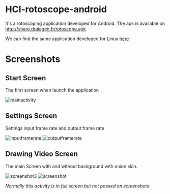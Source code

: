 # HCI-rotoscope-android

It's a rotoscoping application developed for Android. The apk is available on http://share.dralagen.fr/rotoscope.apk

We can find the same application developed for Linux [here](https://github.com/dralagen/HCI-rotoscope-qt)

# Screenshots

## Start Screen
The first screen when launch the application

![mainactivity](https://cloud.githubusercontent.com/assets/6002406/7339589/be62e26e-ec74-11e4-88ef-622fb1d97e70.png)

## Settings Screen
Settings input frame rate and output frame rate

![inputframerate](https://cloud.githubusercontent.com/assets/6002406/7339594/db4dbb4c-ec74-11e4-9be1-508375b7bdea.png)
![outputframerate](https://cloud.githubusercontent.com/assets/6002406/7339595/db63d3f0-ec74-11e4-9a28-621ca8a7e357.png)

## Drawing Video Screen
The main Screen with and without background with onion skin.

![screenshot3](https://cloud.githubusercontent.com/assets/6002406/7339601/f8cde962-ec74-11e4-94e0-ccf7e02c9ad1.png)
![screenshot](https://cloud.githubusercontent.com/assets/6002406/7339602/fb7b7616-ec74-11e4-96e0-cc3f44e49c71.png)

*Normally this activity is in full screen but not passed on screenshots*

